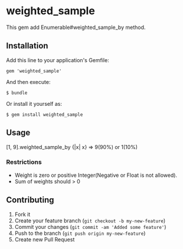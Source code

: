 # weighted_sample

This gem add Enumerable#weighted_sample_by method.

## Installation

Add this line to your application's Gemfile:

    gem 'weighted_sample'

And then execute:

    $ bundle

Or install it yourself as:

    $ gem install weighted_sample

## Usage

[1, 9].weighted_sample_by {|x| x}
=> 9(90%) or 1(10%)

### Restrictions

* Weight is zero or positive Integer(Negative or Float is not allowed).
* Sum of weights should > 0

## Contributing

1. Fork it
2. Create your feature branch (`git checkout -b my-new-feature`)
3. Commit your changes (`git commit -am 'Added some feature'`)
4. Push to the branch (`git push origin my-new-feature`)
5. Create new Pull Request
